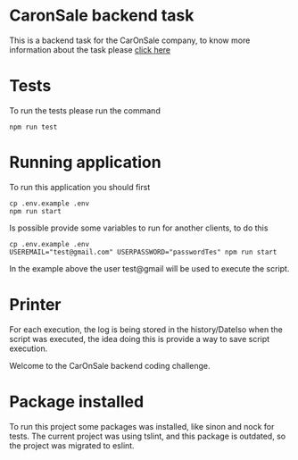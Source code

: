 # CaronSale backend task

This is a backend task for the CarOnSale company, to know more information about the task please [click here](https://github.com/car-on-sale/cos-coding-challenge/tree/master/challenges/backend)

# Tests

To run the tests please run the command

```
npm run test
```

# Running application

To run this application you should first

```
cp .env.example .env
npm run start
```

Is possible provide some variables to run for another clients, to do this

```
cp .env.example .env
USEREMAIL="test@gmail.com" USERPASSWORD="passwordTes" npm run start
```

In the example above the user test@gmail will be used to execute the script.

# Printer

For each execution, the log is being stored in the history/DateIso when the script was executed, the idea doing this is provide a way to save script execution.

Welcome to the CarOnSale backend coding challenge.

# Package installed

To run this project some packages was installed, like sinon and nock for tests.
The current project was using tslint, and this package is outdated, so the project was migrated to eslint.
